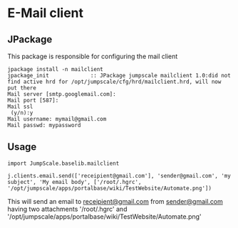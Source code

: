 E-Mail client
=============

JPackage
--------

This package is responsible for configuring the mail client

~~~~ {.sourceCode .python}
jpackage install -n mailclient
jpackage_init             :: JPackage jumpscale mailclient 1.0:did not find active hrd for /opt/jumpscale/cfg/hrd/mailclient.hrd, will now put there
Mail server [smtp.googlemail.com]: 
Mail port [587]: 
Mail ssl
 (y/n):y
Mail username: mymail@gmail.com
Mail passwd: mypassword
~~~~

Usage
-----

~~~~ {.sourceCode .python}
import JumpScale.baselib.mailclient

j.clients.email.send(['receipient@gmail.com'], 'sender@gmail.com', 'my subject', 'My email body', ['/root/.hgrc', '/opt/jumpscale/apps/portalbase/wiki/TestWebsite/Automate.png'])
~~~~

This will send an email to <receipient@gmail.com> from
<sender@gmail.com> having two attachments '/root/.hgrc' and
'/opt/jumpscale/apps/portalbase/wiki/TestWebsite/Automate.png'
